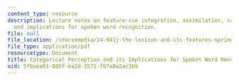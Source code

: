 ```yaml
---
content_type: resource
description: Lecture notes on feature-cue integration, assimilation, categorical perception,
  and implications for spoken word recognition.
file: null
file_location: /coursemedia/24-941j-the-lexicon-and-its-features-spring-2007/5f0aea91885fea2d3571f67a8a2ac3b9_lec12dg_percep.pdf
file_type: application/pdf
resourcetype: Document
title: Categorical Perception and its Implications for Spoken Word Recognition
uid: 5f0aea91-885f-ea2d-3571-f67a8a2ac3b9
---
```

